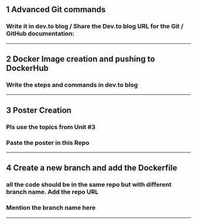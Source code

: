 ## 1 Advanced Git commands 
###  Write it in dev.to blog / Share the Dev.to blog URL for the Git / GitHub documentation:
-----
## 2 Docker Image creation and pushing to DockerHub
###  Write the steps and commands in dev.to blog
-----
## 3 Poster Creation
###  Pls use the topics from Unit #3
###  Paste the poster in this Repo
-----
## 4 Create a new branch and add the Dockerfile
###  all the code should be in the same repo but with different branch name. Add the repo URL
###  Mention the branch name here
-----
